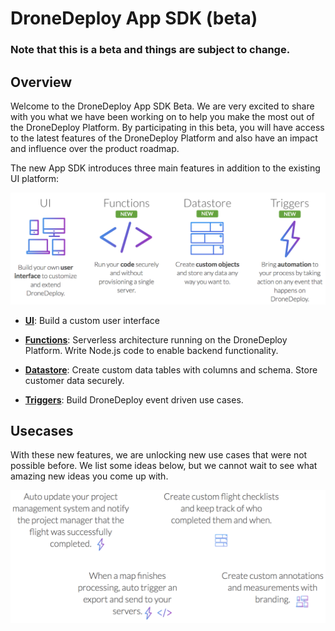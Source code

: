 # DroneDeploy App SDK (beta)

### Note that this is a beta and things are subject to change.

## Overview

Welcome to the DroneDeploy App SDK Beta. We are very excited to share with you what we have been working on to help you make the most out of the DroneDeploy Platform. By participating in this beta, you will have access to the latest features of the DroneDeploy Platform and also have an impact and influence over the product roadmap.

The new App SDK introduces three main features in addition to the existing UI platform:

![](overview.png)


* [**UI**](../getting_started.md): Build a custom user interface

* [**Functions**](functions.md): Serverless architecture running on the DroneDeploy Platform. Write Node.js code to enable backend functionality.

* [**Datastore**](datastore.md): Create custom data tables with columns and schema. Store customer data securely.

* [**Triggers**](triggers.md): Build DroneDeploy event driven use cases.

## Usecases

With these new features, we are unlocking new use cases that were not possible before. We list some ideas below, but we cannot wait to see what amazing new ideas you come up with.

![](usecases.png)